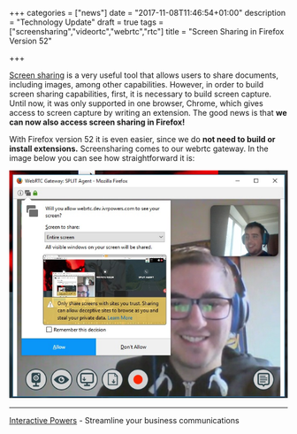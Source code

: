 +++
categories = ["news"]
date = "2017-11-08T11:46:54+01:00"
description = "Technology Update"
draft = true
tags = ["screensharing","videortc","webrtc","rtc"]
title = "Screen Sharing in Firefox Version 52"

+++

[Screen sharing]( http://blog.ivrpowers.com/post/products/video-rtc-screen-sharing/) is a very useful tool that allows users to share documents, including images, among other capabilities. However, in order to build screen sharing capabilities, first, it is necessary to build screen capture. Until now, it was only supported in one browser, Chrome, which gives access to screen capture by writing an extension. The good news is that **we can now also access screen sharing in Firefox!**

With Firefox version 52 it is even easier, since we do **not need to build or install extensions.** Screensharing comes to our webrtc gateway. In the image below you can see how straightforward it is:


![Screen Capture](/postimages/news/ivrpowers-firefox-api.001.jpg)

---
[Interactive Powers](http://www.ivrpowers.com/ ) - Streamline your business communications



